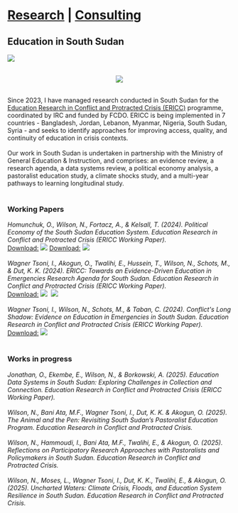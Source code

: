# <a href="https://njwsn.github.io/">Research</a> | <a href="https://njwsn.github.io/pages/consulting">Consulting</a> #
## Education in South Sudan ##
<a href="https://njwsn.github.io/pages/education-south-sudan"> <img src="https://njwsn.github.io/assets/images/education-ss-sd-1344-500.png" style="max-width:100%; height:auto;"/> </a>
<br><br>
<p align="center">
<a href="https://inee.org/data-evidence/ericc"> <img src="https://njwsn.github.io/assets/images/ericc_full2.png" style="max-width:100%; height:auto;"/> </a>
</p><br>
Since 2023, I have managed research conducted in South Sudan for the <a href="https://inee.org/data-evidence/ericc">Education Research in Conflict and Protracted Crisis (ERICC)</a> programme, coordinated by IRC and funded by FCDO. ERICC is being implemented in 7 countries - Bangladesh, Jordan, Lebanon, Myanmar, Nigeria, South Sudan, Syria - and seeks to identify approaches for improving access, quality, and continuity of education in crisis contexts.
<br><br>
Our work in South Sudan is undertaken in partnership with the Ministry of General Education & Instruction, and comprises: an evidence review, a research agenda, a data systems review, a political economy analysis, a pastoralist education study, a climate shocks study, and a multi-year pathways to learning longitudinal study. 
<br><br>

### Working Papers ###
_Homunchuk, O., Wilson, N., Fortacz, A., & Kelsall, T. (2024). Political Economy of the South Sudan Education System. Education Research in Conflict and Protracted Crisis (ERICC Working Paper)._ <br>
<u>Download:</u> [![](https://img.shields.io/badge/figshare-paper-556472?logo=figshare)](https://figshare.com/articles/online_resource/ERICC_Working_Paper_Political_economy_of_education_system_in_coherence_in_South_Sudan/28684181?file=53283110) <u>Download:</u> [![](https://img.shields.io/badge/ODI-blog-0D236D?logo=figshare)](https://odi.org/en/publications/political-economy-of-education-system-incoherence-in-south-sudan/)
<br><br> 
_Wagner Tsoni, I., Akogun, O., Twalihi, E., Hussein, T., Wilson, N., Schots, M., & Dut, K. K. (2024). ERICC: Towards an Evidence-Driven Education in Emergencies Research Agenda for South Sudan. Education Research in Conflict and Protracted Crisis (ERICC Working Paper)._ <br>
<u>Download:</u> [![](https://img.shields.io/badge/figshare-paper-556472?logo=figshare)](https://figshare.com/articles/online_resource/ERICC_Working_Paper_Towards_evidence-driven_education_in_emergencies_ERICC_research_agenda_for_South_Sudan/27105616?file=49412566)&nbsp; 
[![](https://img.shields.io/badge/figshare-brief-556472?logo=figshare)](https://figshare.com/articles/online_resource/ERICC_Technical_Brief_Towards_evidence-driven_education_in_emergencies_ERICC_research_agenda_for_South_Sudan/27139080?file=49643049)
<br><br>
_Wagner Tsoni, I., Wilson, N., Schots, M., & Taban, C. (2024). Conflict's Long Shadow: Evidence on Education in Emergencies in South Sudan. Education Research in Conflict and Protracted Crisis (ERICC Working Paper)._ <br>
<u>Download:</u> [![](https://img.shields.io/badge/figshare-paper-556472?logo=figshare)](https://figshare.com/articles/online_resource/ERICC_Working_Paper_Conflicts_Long_Shadow_Evidence_on_Education_in_Emergencies_in_South_Sudan/29247557?file=55154507)&nbsp; 
<br><br>

### Works in progress ###
_Jonathan, O., Ekembe, E., Wilson, N., & Borkowski, A. (2025). Education Data Systems in South Sudan: Exploring Challenges in Collection and Connection. Education Research in Conflict and Protracted Crisis (ERICC Working Paper)._ 
<br><br>
_Wilson, N., Bani Ata, M.F., Wagner Tsoni, I., Dut, K. K. & Akogun, O. (2025). The Animal and the Pen: Revisiting South Sudan’s Pastoralist Education Program. Education Research in Conflict and Protracted Crisis._ 
<br><br>
_Wilson, N., Hammoudi, I., Bani Ata, M.F., Twalihi, E., & Akogun, O. (2025). Reflections on Participatory Research Approaches with Pastoralists and Policymakers in South Sudan. Education Research in Conflict and Protracted Crisis._
<br><br>
_Wilson, N., Moses, L., Wagner Tsoni, I., Dut, K. K., Twalihi, E., & Akogun, O. (2025). Uncharted Waters: Climate Crisis, Floods, and Education System Resilience in South Sudan. Education Research in Conflict and Protracted Crisis._
